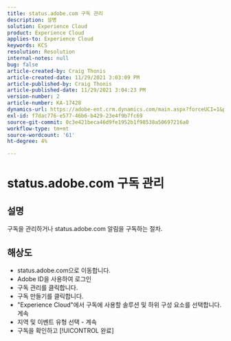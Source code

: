 ```yaml
---
title: status.adobe.com 구독 관리
description: 설명
solution: Experience Cloud
product: Experience Cloud
applies-to: Experience Cloud
keywords: KCS
resolution: Resolution
internal-notes: null
bug: false
article-created-by: Craig Thonis
article-created-date: 11/29/2021 3:03:09 PM
article-published-by: Craig Thonis
article-published-date: 11/29/2021 3:04:23 PM
version-number: 2
article-number: KA-17428
dynamics-url: https://adobe-ent.crm.dynamics.com/main.aspx?forceUCI=1&pagetype=entityrecord&etn=knowledgearticle&id=67a8f273-2551-ec11-8c62-00224804ee0d
exl-id: f7dac776-e577-46b6-b429-23e4f9b7fc69
source-git-commit: 0c3e421beca46d9fe1952b1f98538a50697216a0
workflow-type: tm+mt
source-wordcount: '61'
ht-degree: 4%

---
```


# status.adobe.com 구독 관리

## 설명


구독을 관리하거나 status.adobe.com 알림을 구독하는 절차.


## 해상도


- status.adobe.com으로 이동합니다.
- Adobe ID을 사용하여 로그인
- 구독 관리를 클릭합니다.
- 구독 만들기를 클릭합니다.
- &quot;Experience Cloud&quot;에서 구독에 사용할 솔루션 및 하위 구성 요소를 선택합니다. 계속
- 지역 및 이벤트 유형 선택 - 계속
- 구독을 확인하고 [!UICONTROL 완료]
